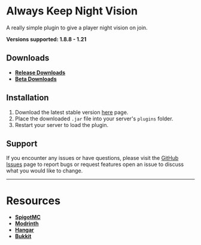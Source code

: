 # Always Keep Night Vision

A really simple plugin to give a player night vision on join.

**Versions supported: 1.8.8 - 1.21**

## Downloads

- **[Release Downloads](https://github.com/Lncvrt/AlwaysNightVision/releases/latest)**
- **[Beta Downloads](https://github.com/Lncvrt/AlwaysNightVision/actions/workflows/build.yml)**

## Installation

1. Download the latest stable version [here](https://modrinth.com/plugin/anv/version/latest) page.
2. Place the downloaded `.jar` file into your server's `plugins` folder.
3. Restart your server to load the plugin.

## Support

If you encounter any issues or have questions, please visit the [GitHub Issues](https://github.com/Lncvrt/AlwaysNightVision/issues) page to report bugs or request features open an issue to discuss what you would like to change.

---

# Resources
- **[SpigotMC](https://www.spigotmc.org/resources/alwaysnightvision.117478/)**
- **[Modrinth](https://modrinth.com/plugin/anv)**
- **[Hangar](https://hangar.papermc.io/Lncvrt/AlwaysNightVision)**
- **[Bukkit](https://dev.bukkit.org/projects/alwaysnightvision)**
